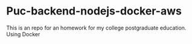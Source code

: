 # Puc-backend-nodejs-docker-aws
This is an repo for an homework for my college postgraduate education. Using Docker
